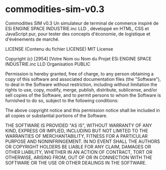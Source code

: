 # commodities-sim-v0.3
 Commodities SIM v0.3 Un simulateur de terminal de commerce inspiré de ESi ENGINE SPACE INDUSTRIE.inc LLD , développé en HTML, CSS et JavaScript pur, pour tester des concepts d'économie, de logistique et d'événements de marché.

LICENSE (Contenu du fichier LICENSE)
MIT License

Copyright (c) [2954] [Votre Nom ou Nom du Projet 
ESi ENGINE SPACE INDUSTRIE.inc LLD
Organisation PUBLIC

Permission is hereby granted, free of charge, to any person obtaining a copy
of this software and associated documentation files (the "Software"), to deal
in the Software without restriction, including without limitation the rights
to use, copy, modify, merge, publish, distribute, sublicense, and/or sell
copies of the Software, and to permit persons to whom the Software is
furnished to do so, subject to the following conditions:

The above copyright notice and this permission notice shall be included in all
copies or substantial portions of the Software.

THE SOFTWARE IS PROVIDED "AS IS", WITHOUT WARRANTY OF ANY KIND, EXPRESS OR
IMPLIED, INCLUDING BUT NOT LIMITED TO THE WARRANTIES OF MERCHANTABILITY,
FITNESS FOR A PARTICULAR PURPOSE AND NONINFRINGEMENT. IN NO EVENT SHALL THE
AUTHORS OR COPYRIGHT HOLDERS BE LIABLE FOR ANY CLAIM, DAMAGES OR OTHER
LIABILITY, WHETHER IN AN ACTION OF CONTRACT, TORT OR OTHERWISE, ARISING FROM,
OUT OF OR IN CONNECTION WITH THE SOFTWARE OR THE USE OR OTHER DEALINGS IN THE
SOFTWARE.
